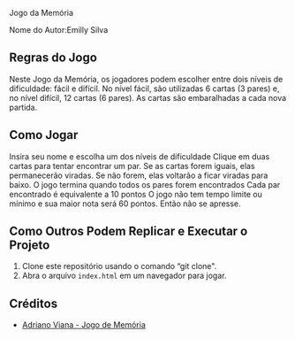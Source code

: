 Jogo da Memória

Nome do Autor:Emilly Silva

## Regras do Jogo
Neste Jogo da Memória, os jogadores podem escolher entre dois níveis de dificuldade: fácil e difícil. No nível fácil, são utilizadas 6 cartas (3 pares) e, no nível difícil, 12 cartas (6 pares). As cartas são embaralhadas a cada nova partida.

## Como Jogar
Insira seu nome e escolha um dos níveis de dificuldade
Clique em duas cartas para tentar encontrar um par. Se as cartas forem iguais, elas permanecerão viradas. Se não forem, elas voltarão a ficar viradas para baixo.
O jogo termina quando todos os pares forem encontrados
Cada par encontrado é equivalente a 10 pontos
O jogo não tem tempo limite ou mínimo e sua maior nota será 60 pontos. Então não se apresse.  

## Como Outros Podem Replicar e Executar o Projeto
1. Clone este repositório usando o comando “git clone".
2. Abra o arquivo `index.html` em um navegador para jogar.

## Créditos
- [Adriano Viana - Jogo de Memória](https://www.youtube.com/watch?v=0SeqdHCBYVo)
